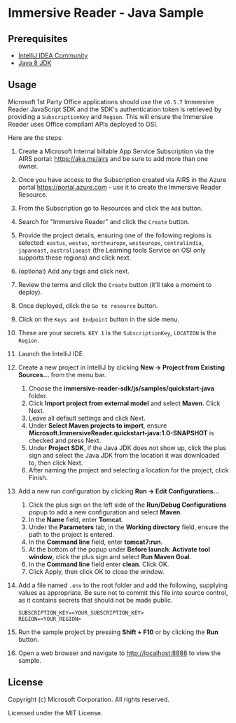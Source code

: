 # Immersive Reader - Java Sample

## Prerequisites

* [IntelliJ IDEA Community](https://www.jetbrains.com/idea/download)
* [Java 8 JDK](https://www.oracle.com/technetwork/java/javase/downloads/jdk8-downloads-2133151.html)

## Usage

Microsoft 1st Party Office applications should use the `v0.5.7` Immersive Reader JavaScript SDK and the SDK's authentication token is retrieved by providing a `SubscriptionKey` and `Region`. This will ensure the Immersive Reader uses Office compliant APIs deployed to OSI.

Here are the steps:

1. Create a Microsoft Internal billable App Service Subscription via the AIRS portal: https://aka.ms/airs and be sure to add more than one owner.
1. Once you have access to the Subscription created via AIRS in the Azure portal https://portal.azure.com - use it to create the Immersive Reader Resource.
1. From the Subscription go to Resources and click the `Add` button.
1. Search for "Immersive Reader" and click the `Create` button.
1. Provide the project details, ensuring one of the following regions is selected: `eastus`, `westus`, `northeurope`, `westeurope`, `centralindia`, `japaneast`, `australiaeast` (the Learning tools Service on OSI only supports these regions) and click next.
1. (optional) Add any tags and click next.
1. Review the terms and click the `Create` button (it’ll take a moment to deploy).
1. Once deployed, click the `Go to resource` button.
1. Click on the `Keys and Endpoint` button in the side menu.
1. These are your secrets. `KEY 1` is the `SubscriptionKey`, `LOCATION` is the `Region`.
1. Launch the IntelliJ IDE.
1. Create a new project in IntelliJ by clicking **New -> Project from Existing Sources...** from the menu bar.
    1. Choose the **immersive-reader-sdk/js/samples/quickstart-java** folder.
    1. Click **Import project from external model** and select **Maven**. Click Next.
    1. Leave all default settings and click Next.
    1. Under **Select Maven projects to import**, ensure **Microsoft.ImmersiveReader.quickstart-java:1.0-SNAPSHOT** is checked and press Next.
    1. Under **Project SDK**, if the Java JDK does not show up, click the plus sign and select the Java JDK from the location it was downloaded to, then click Next.
    1. After naming the project and selecting a location for the project, click Finish.

1. Add a new run configuration by clicking **Run -> Edit Configurations...**
    1. Click the plus sign on the left side of the **Run/Debug Configurations** popup to add a new configuration and select **Maven**.
    1. In the **Name** field, enter **Tomcat**.
    1. Under the **Parameters** tab, in the **Working directory** field, ensure the path to the project is entered.
    1. In the **Command line** field, enter **tomcat7:run**.
    1. At the bottom of the popup under **Before launch: Activate tool window**, click the plus sign and select **Run Maven Goal**.
    1. In the **Command line** field enter **clean**. Click OK.
    1. Click Apply, then click OK to close the window.

1. Add a file named `.env` to the root folder and add the following, supplying values as appropriate. Be sure not to commit this file into source control, as it contains secrets that should not be made public.

    ```text
    SUBSCRIPTION_KEY=<YOUR_SUBSCRIPTION_KEY>
    REGION=<YOUR_REGION>
    ```

1. Run the sample project by pressing **Shift + F10** or by clicking the **Run** button.

1. Open a web browser and navigate to [http://localhost:8888](http://localhost:8888) to view the sample.

## License

Copyright (c) Microsoft Corporation. All rights reserved.

Licensed under the MIT License.
